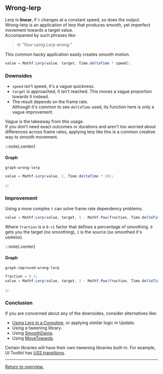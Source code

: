 ## Wrong-lerp

Lerp is **linear**, if `t` changes at a constant speed, so does the output.  
Wrong-lerp is an application of lerp that produces smooth, yet imperfect movement towards a target value.  
Accompanied by such phrases like:
> 🤓 *"Your using Lerp wrong."*  

This common hacky application easily creates smooth motion.  

```csharp
value = Mathf.Lerp(value, target, Time.deltaTime * speed);
```

### Downsides
- `speed` isn't speed, it's a vague quickness.
- `target` is approached, it isn't reached. This moves a vague proportion towards it instead.
- The result depends on the frame rate.  
    Although it's common to see `deltaTime` used, its function here is only a vague improvement.  

*Vague* is the takeaway from this usage.  
If you don't need exact outcomes or durations and aren't too worried about differences across frame rates, applying lerp like this is a common creative way to smooth movement.  

:::note{.center}
#### Graph

```d3
graph-wrong-lerp
```

```csharp
value = Mathf.Lerp(value, 1, Time.deltaTime * 10);
```

:::

### Improvement

Using a more complex `t` can solve frame rate dependency problems.

```csharp
value = Mathf.Lerp(value, target, 1 - Mathf.Pow(fraction, Time.deltaTime));
```

Where `fraction` is a `0->1` factor that defines a percentage of smoothing. `0` gets you the target (no smoothing), `1` is the source (so smoothed it's useless).  

:::note{.center}
#### Graph

```d3
graph-improved-wrong-lerp
```

```csharp
fraction = 0.3;
value = Mathf.Lerp(value, target, 1 - Mathf.Pow(fraction, Time.deltaTime * 10));
```
:::

### Conclusion

If you are concerned about any of the downsides, consider alternatives like:
- [Using Lerp in a Coroutine](Coroutines.md), or applying similar logic in Update.
- Using a tweening library.
- Using [SmoothDamp](https://docs.unity3d.com/ScriptReference/Mathf.SmoothDamp.html).
- Using [MoveTowards](https://docs.unity3d.com/ScriptReference/Vector3.MoveTowards.html).

Certain libraries will have their own tweening libraries built-in. For example, UI Toolkit has [USS transitions](https://docs.unity3d.com/Manual/UIE-Transitions.html).

---  
[Return to overview.](Overview.md)